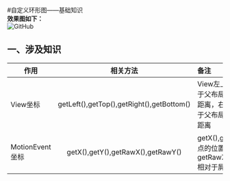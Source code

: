 #自定义环形图——基础知识</br>
**效果图如下：**</br>
<img src="https://github.com/Idtk/CustomView/blob/master/gif/CustomView.gif" alt="GitHub" title="GitHub,Social Coding"/><br>
## 一、涉及知识</br>
| 作用        | 相关方法           | 备注  |
| ------------- |:-------------:| :----- |
| View坐标      | getLeft(),getTop(),getRight(),getBottom() | View左上角顶点相对于父布局的左侧和顶部距离，右下角顶点相对于父布局的左侧和顶部距离 |
| MotionEvent坐标      | getX(),getY(),getRawX(),getRawY() |   getX(),getY()相对于原点的位置坐标，getRawX(),getRawY()相对于屏幕的位置坐标 |
